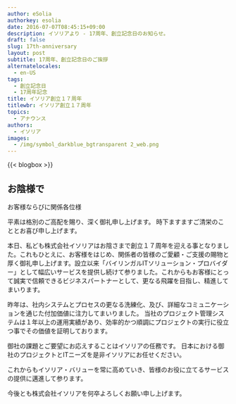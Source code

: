 ```yaml
---
author: eSolia
authorkey: esolia
date: 2016-07-07T08:45:15+09:00
description: イソリアより - 17周年、創立記念日のお知らせ。
draft: false
slug: 17th-anniversary
layout: post
subtitle: 17周年、創立記念日のご挨拶
alternatelocales:
  - en-US
tags:
  - 創立記念日
  - 17周年記念
title: イソリア創立１７周年
titlewbr: イソリア創立１７周年
topics:
  - アナウンス
authors:
  - イソリア
images:
  - /img/symbol_darkblue_bgtransparent 2_web.png
---
```


{{< blogbox >}}

## お陰様で

お客様ならびに関係各位様

平素は格別のご高配を賜り、深く御礼申し上げます。 時下ますますご清栄のこととお喜び申し上げます。

本日、私ども株式会社イソリアはお陰さまで創立１７周年を迎える事となりました。これもひとえに、お客様をはじめ、関係者の皆様のご愛顧・ご支援の賜物と厚く御礼申し上げます。設立以来「バイリンガルITソリューション・プロバイダー」として幅広いサービスを提供し続けて参りました。これからもお客様にとって誠実で信頼できるビジネスパートナーとして、更なる飛躍を目指し、精進してまいります。

昨年は、社内システムとプロセスの更なる洗練化、及び、詳細なコミュニケーションを通じた付加価値に注力してまいりました。 当社のプロジェクト管理システムは１年以上の運用実績があり、効率的かつ順調にプロジェクトの実行に役立つ事でその価値を証明しております。

御社の課題とご要望にお応えすることはイソリアの任務です。 日本における御社のプロジェクトとITニーズを是非イソリアにお任せください。

これからもイソリア・バリューを常に高めていき、皆様のお役に立てるサービスの提供に邁進して参ります。

今後とも株式会社イソリアを何卒よろしくお願い申し上げます。
